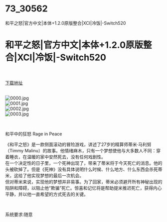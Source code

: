 # 73_30562
和平之怒|官方中文|本体+1.2.0原版整合|XCI|冷饭|-Switch520
# 和平之怒|官方中文|本体+1.2.0原版整合|XCI|冷饭|-Switch520
 <br/></br>
[下载地址](https://www.switch520.cc/article/30562 "下载地址")
<br/></br>

<p><img title="0000.jpg" src="https://www.switch520.cc/muke_img/2022_05_01_7c0ccb0c16975.jpg" alt="0000.jpg"><br>
<img title="0001.jpg" src="https://www.switch520.cc/muke_img/2022_05_01_68c06a54873b8.jpg" alt="0001.jpg"><br>
<img title="0002.jpg" src="https://www.switch520.cc/muke_img/2022_05_01_384f3bf2e4324.jpg" alt="0002.jpg"><br>
<img title="0003.jpg" src="https://www.switch520.cc/muke_img/2022_05_01_c47ea04fbe812.jpg" alt="0003.jpg"></p>
<p>&nbsp;</p>
<p>和平中的狂怒 Rage in Peace</p>
<p>《和平之怒》是一款侧面滚动的冒险游戏，讲述了27岁的精算师蒂米·马利努（Timmy Malinu）的故事。他情绪麻木，只有一个梦想使他与大多数人不同：穿着睡衣，在温暖的家中安然死去，没有任何戏剧性。<br>
在一个决定性的日子里，一个死神出现了，带来了蒂米将于今天死亡的消息。他的头被砍掉了。但是《死神》没有具体说明什么时候、什么地方、什么东西会杀死蒂米，这给了他实现梦想的最后一次机会。<br>
但对蒂米来说，实现他的梦想并非易事。为了回家，蒂米必须避开所有神秘出现的陷阱和障碍，以阻止他“欺骗”死亡。惊喜和记忆将是帮助提米推迟死亡，获得内心平静，并以他一直希望的方式死去的关键。</p>
<p>&nbsp;</p>
<p>系统要求:随意</p>



